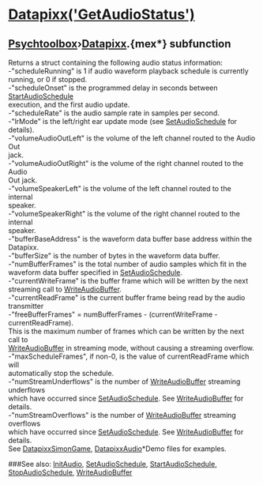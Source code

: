 # [Datapixx('GetAudioStatus')](Datapixx-GetAudioStatus) 
## [Psychtoolbox](Pyschtoolbox)&#8250;[Datapixx](Datapixx).{mex*} subfunction


Returns a struct containing the following audio status information:  
-"scheduleRunning" is 1 if audio waveform playback schedule is currently  
running, or 0 if stopped.  
-"scheduleOnset" is the programmed delay in seconds between [StartAudioSchedule](StartAudioSchedule)  
execution, and the first audio update.  
-"scheduleRate" is the audio sample rate in samples per second.  
-"lrMode" is the left/right ear update mode (see [SetAudioSchedule](SetAudioSchedule) for details).  
-"volumeAudioOutLeft" is the volume of the left channel routed to the Audio Out  
jack.  
-"volumeAudioOutRight" is the volume of the right channel routed to the Audio  
Out jack.  
-"volumeSpeakerLeft" is the volume of the left channel routed to the internal  
speaker.  
-"volumeSpeakerRight" is the volume of the right channel routed to the internal  
speaker.  
-"bufferBaseAddress" is the waveform data buffer base address within the  
Datapixx.  
-"bufferSize" is the number of bytes in the waveform data buffer.  
-"numBufferFrames" is the total number of audio samples which fit in the  
waveform data buffer specified in [SetAudioSchedule](SetAudioSchedule).  
-"currentWriteFrame" is the buffer frame which will be written by the next  
streaming call to [WriteAudioBuffer](WriteAudioBuffer).  
-"currentReadFrame" is the current buffer frame being read by the audio  
transmitter  
-"freeBufferFrames" = numBufferFrames - (currentWriteFrame - currentReadFrame).  
This is the maximum number of frames which can be written by the next call to  
[WriteAudioBuffer](WriteAudioBuffer) in streaming mode, without causing a streaming overflow.  
-"maxScheduleFrames", if non-0, is the value of currentReadFrame which will  
automatically stop the schedule.  
-"numStreamUnderflows" is the number of [WriteAudioBuffer](WriteAudioBuffer) streaming underflows  
which have occurred since [SetAudioSchedule](SetAudioSchedule). See [WriteAudioBuffer](WriteAudioBuffer) for details.  
-"numStreamOverflows" is the number of [WriteAudioBuffer](WriteAudioBuffer) streaming overflows  
which have occurred since [SetAudioSchedule](SetAudioSchedule). See [WriteAudioBuffer](WriteAudioBuffer) for details.  
See [DatapixxSimonGame](DatapixxSimonGame), [DatapixxAudio](DatapixxAudio)\*Demo files for examples.  
  


###See also:
[InitAudio](Datapixx-InitAudio), [SetAudioSchedule](Datapixx-SetAudioSchedule), [StartAudioSchedule](Datapixx-StartAudioSchedule), [StopAudioSchedule](Datapixx-StopAudioSchedule), [WriteAudioBuffer](Datapixx-WriteAudioBuffer)
